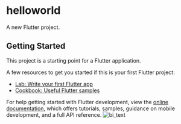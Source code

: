 # helloworld

A new Flutter project.

## Getting Started

This project is a starting point for a Flutter application.

A few resources to get you started if this is your first Flutter project:

- [Lab: Write your first Flutter app](https://docs.flutter.dev/get-started/codelab)
- [Cookbook: Useful Flutter samples](https://docs.flutter.dev/cookbook)

For help getting started with Flutter development, view the
[online documentation](https://docs.flutter.dev/), which offers tutorials,
samples, guidance on mobile development, and a full API reference.
![bi_text](https://github.com/RizqiZamzamiJamil/flutter-hello-world/assets/91874602/8bd53959-b65b-4226-89d2-7c61066d0ace)
